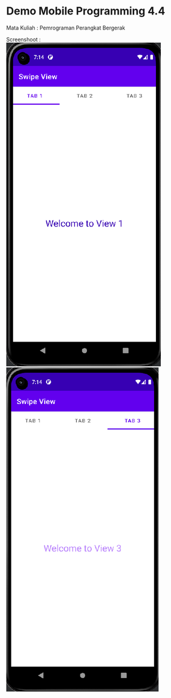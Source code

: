 # Demo Mobile Programming 4.4
Mata Kuliah : Pemrograman Perangkat Bergerak

Screenshoot :<br>
<img src="/Mobile-Programming-4.4/image/4.4_ss1.png">
<img src="/Mobile-Programming-4.4/image/4.4_ss2.png">